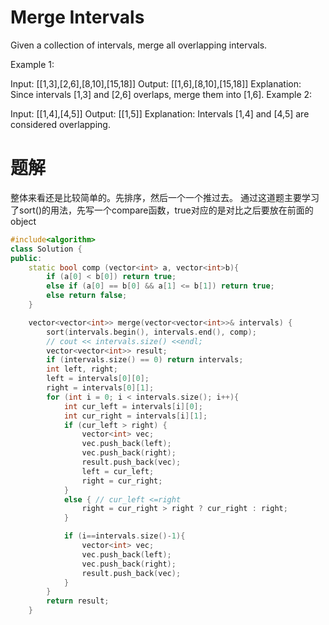 # Merge Intervals
Given a collection of intervals, merge all overlapping intervals.

Example 1:

Input: [[1,3],[2,6],[8,10],[15,18]]
Output: [[1,6],[8,10],[15,18]]
Explanation: Since intervals [1,3] and [2,6] overlaps, merge them into [1,6].
Example 2:

Input: [[1,4],[4,5]]
Output: [[1,5]]
Explanation: Intervals [1,4] and [4,5] are considered overlapping.

# 题解
整体来看还是比较简单的。先排序，然后一个一个推过去。
通过这道题主要学习了sort()的用法，先写一个compare函数，true对应的是对比之后要放在前面的object

```c++
#include<algorithm>
class Solution {
public:
    static bool comp (vector<int> a, vector<int>b){
        if (a[0] < b[0]) return true;
        else if (a[0] == b[0] && a[1] <= b[1]) return true;
        else return false;
    }

    vector<vector<int>> merge(vector<vector<int>>& intervals) {
        sort(intervals.begin(), intervals.end(), comp);
        // cout << intervals.size() <<endl;
        vector<vector<int>> result;        
        if (intervals.size() == 0) return intervals;
        int left, right;
        left = intervals[0][0];
        right = intervals[0][1];
        for (int i = 0; i < intervals.size(); i++){
            int cur_left = intervals[i][0];
            int cur_right = intervals[i][1];
            if (cur_left > right) {
                vector<int> vec;
                vec.push_back(left);
                vec.push_back(right);
                result.push_back(vec);
                left = cur_left;
                right = cur_right;
            }
            else { // cur_left <=right
                right = cur_right > right ? cur_right : right;
            }

            if (i==intervals.size()-1){
                vector<int> vec;
                vec.push_back(left);
                vec.push_back(right);
                result.push_back(vec);        
            }
        }
        return result;
    }
